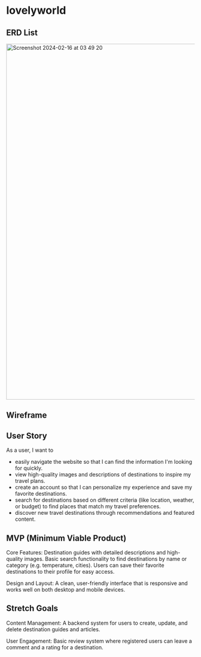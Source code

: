 # lovelyworld

## ERD List
<img width="949" alt="Screenshot 2024-02-16 at 03 49 20" src="https://github.com/aquaj0y/lovelyworld/assets/67973116/75324d90-56fb-4632-8bca-0ec3cfa72714">

## Wireframe

## User Story
As a user, I want to 
- easily navigate the website so that I can find the information I'm looking for quickly.
- view high-quality images and descriptions of destinations to inspire my travel plans.
- create an account so that I can personalize my experience and save my favorite destinations.
- search for destinations based on different criteria (like location, weather, or budget) to find places that match my travel preferences.
- discover new travel destinations through recommendations and featured content.

## MVP (Minimum Viable Product)
Core Features:
Destination guides with detailed descriptions and high-quality images.
Basic search functionality to find destinations by name or category (e.g. temperature, cities).
Users can save their favorite destinations to their profile for easy access.

Design and Layout:
A clean, user-friendly interface that is responsive and works well on both desktop and mobile devices.

## Stretch Goals
Content Management:
A backend system for users to create, update, and delete destination guides and articles.

User Engagement:
Basic review system where registered users can leave a comment and a rating for a destination.




